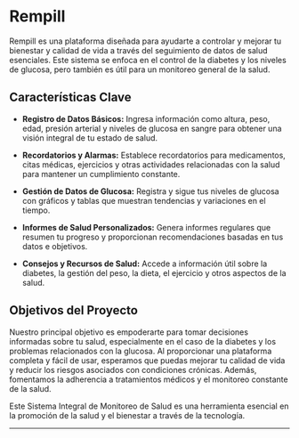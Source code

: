 # Rempill

Rempill es una plataforma diseñada para ayudarte a controlar y mejorar tu bienestar y calidad de vida a través del seguimiento de datos de salud esenciales. Este sistema se enfoca en el control de la diabetes y los niveles de glucosa, pero también es útil para un monitoreo general de la salud.

## Características Clave

- **Registro de Datos Básicos:** Ingresa información como altura, peso, edad, presión arterial y niveles de glucosa en sangre para obtener una visión integral de tu estado de salud.

- **Recordatorios y Alarmas:** Establece recordatorios para medicamentos, citas médicas, ejercicios y otras actividades relacionadas con la salud para mantener un cumplimiento constante.

- **Gestión de Datos de Glucosa:** Registra y sigue tus niveles de glucosa con gráficos y tablas que muestran tendencias y variaciones en el tiempo.

- **Informes de Salud Personalizados:** Genera informes regulares que resumen tu progreso y proporcionan recomendaciones basadas en tus datos e objetivos.

- **Consejos y Recursos de Salud:** Accede a información útil sobre la diabetes, la gestión del peso, la dieta, el ejercicio y otros aspectos de la salud.

## Objetivos del Proyecto

Nuestro principal objetivo es empoderarte para tomar decisiones informadas sobre tu salud, especialmente en el caso de la diabetes y los problemas relacionados con la glucosa. Al proporcionar una plataforma completa y fácil de usar, esperamos que puedas mejorar tu calidad de vida y reducir los riesgos asociados con condiciones crónicas. Además, fomentamos la adherencia a tratamientos médicos y el monitoreo constante de la salud.

Este Sistema Integral de Monitoreo de Salud es una herramienta esencial en la promoción de la salud y el bienestar a través de la tecnología.

---
